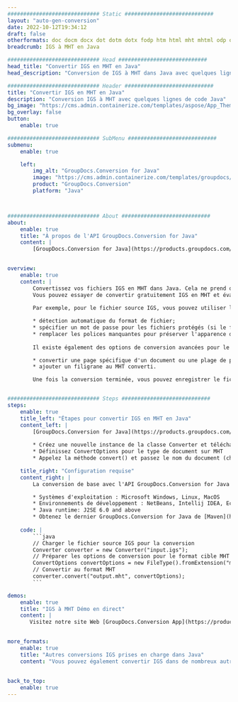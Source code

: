 ```yaml
---
############################# Static ############################
layout: "auto-gen-conversion"
date: 2022-10-12T19:34:12
draft: false
otherformats: doc docm docx dot dotm dotx fodp htm html mht mhtml odp odt otp pot potm potx pps ppsm ppsx ppt pptm pptx rtf
breadcrumb: IGS à MHT en Java

############################# Head ############################
head_title: "Convertir IGS en MHT en Java"
head_description: "Conversion de IGS à MHT dans Java avec quelques lignes de code. Convertissez plus de 160 formats de fichiers à l'aide de l'API de conversion de documents GroupDocs pour Java"

############################# Header ############################
title: "Convertir IGS en MHT en Java"
description: "Conversion IGS à MHT avec quelques lignes de code Java"
bg_image: "https://cms.admin.containerize.com/templates/aspose/App_Themes/V3/images/bg/header1.png"
bg_overlay: false
button:
    enable: true

############################# SubMenu ############################
submenu:
    enable: true

    left:
        img_alt: "GroupDocs.Conversion for Java"
        image: "https://cms.admin.containerize.com/templates/groupdocs/images/product-logos/90x90-noborder/groupdocs-conversion-java.png"
        product: "GroupDocs.Conversion"
        platform: "Java"



############################# About ############################
about:
    enable: true
    title: "À propos de l'API GroupDocs.Conversion for Java"
    content: |
        [GroupDocs.Conversion for Java](https://products.groupdocs.com/conversion/java/) est une API de conversion de format de fichier avancée pour la conversion entre les formats d'image et de document populaires tels que Microsoft Office, OpenDocument, PDF, HTML, e-mail, CAO. et bien plus encore avec seulement quelques lignes de code. L'API native détecte automatiquement les formats des documents originaux et propose de nombreuses options de personnalisation des documents convertis. Outre la fonction d'extraction d'informations d'un document, il prend également en charge la mise en cache des résultats de conversion sur le disque local par défaut. Cependant, tout type de stockage de cache peut être pris en charge en implémentant les interfaces appropriées - Amazon S3, Dropbox, Google Drive, Windows Azure, Reddis ou tout autre.
    

overview:
    enable: true
    content: |
        Convertissez vos fichiers IGS en MHT dans Java. Cela ne prend que quelques lignes de code Java sur n'importe quelle plate-forme de votre choix, telle que Windows, Linux, macOS.
        Vous pouvez essayer de convertir gratuitement IGS en MHT et évaluer la qualité des résultats de conversion. En plus des scripts de conversion de fichiers simples, vous pouvez essayer des options plus sophistiquées pour charger le fichier source IGS et stocker la sortie MHT. 
        
        Par exemple, pour le fichier source IGS, vous pouvez utiliser les options de chargement suivantes :

        * détection automatique du format de fichier;
        * spécifier un mot de passe pour les fichiers protégés (si le format de fichier le prend en charge);
        * remplacer les polices manquantes pour préserver l'apparence du document.
        
        Il existe également des options de conversion avancées pour le fichier MHT :

        * convertir une page spécifique d'un document ou une plage de pages;
        * ajouter un filigrane au MHT converti.

        Une fois la conversion terminée, vous pouvez enregistrer le fichier MHT dans votre chemin de fichier local ou dans un stockage tiers tel que FTP, Amazon S3, Google Drive, Dropbox, etc. Veuillez noter - pour convertir IGS à MHT, vous n'avez pas besoin d'installer de logiciel supplémentaire, tel que MS Office, Open Office, Adobe Acrobat Reader, etc.


############################# Steps ############################
steps:
    enable: true
    title_left: "Étapes pour convertir IGS en MHT en Java"
    content_left: |
        [GroupDocs.Conversion for Java](https://products.groupdocs.com/conversion/java/) permet aux développeurs de convertir facilement le fichier IGS en MHT avec quelques lignes de code.
        
        * Créez une nouvelle instance de la classe Converter et téléchargez le fichier IGS avec le chemin complet
        * Définissez ConvertOptions pour le type de document sur MHT
        * Appelez la méthode convert() et passez le nom du document (chemin complet) et le format (MHT) en tant que paramètre

    title_right: "Configuration requise"
    content_right: |
        La conversion de base avec l'API GroupDocs.Conversion for Java peut être effectuée avec seulement quelques lignes de code. Nos API sont prises en charge sur toutes les principales plates-formes et systèmes d'exploitation. Avant d'exécuter le code ci-dessous, assurez-vous que les prérequis suivants sont installés sur votre système.

        * Systèmes d'exploitation : Microsoft Windows, Linux, MacOS
        * Environnements de développement : NetBeans, Intellij IDEA, Eclipse, etc.
        * Java runtime: J2SE 6.0 and above
        * Obtenez le dernier GroupDocs.Conversion for Java de [Maven](https://repository.groupdocs.com/webapp/#/artifacts/browse/tree/General/repo/com/groupdocs/groupdocs-conversion)
         
    code: |
        ```java    
        // Charger le fichier source IGS pour la conversion
        Converter converter = new Converter("input.igs");
        // Préparer les options de conversion pour le format cible MHT
        ConvertOptions convertOptions = new FileType().fromExtension("mht").getConvertOptions();
        // Convertir au format MHT
        converter.convert("output.mht", convertOptions);
        ```

demos:
    enable: true
    title: "IGS à MHT Démo en direct"
    content: |
       Visitez notre site Web [GroupDocs.Conversion App](https://products.groupdocs.app/conversion/family) et essayez la conversion IGS à MHT maintenant. La démo gratuite présente les avantages suivants
          

more_formats:
    enable: true
    title: "Autres conversions IGS prises en charge dans Java"
    content: "Vous pouvez également convertir IGS dans de nombreux autres formats de fichiers. Veuillez consulter la liste ci-dessous."
       
       
back_to_top:
    enable: true
---
```

